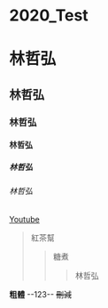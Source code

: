 # 2020_Test

# 林哲弘
## 林哲弘
### 林哲弘
#### 林哲弘
##### 林哲弘
###### 林哲弘


[Youtube](https://www.youtube.com/?gl=TW&hl=zh-TW)

>紅茶幫
>>糖煮
>>>林哲弘


**粗體**
--123--
~~刪減~~

